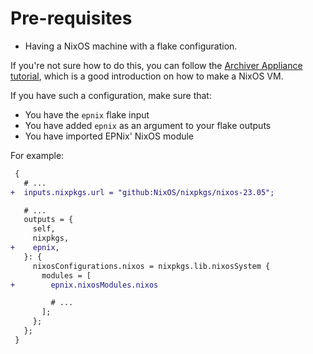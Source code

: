# Pre-requisites

-   Having a NixOS machine with a flake configuration.

If you're not sure how to do this,
you can follow the [Archiver Appliance tutorial],
which is a good introduction on how to make a NixOS VM.

If you have such a configuration,
make sure that:

-   You have the `epnix` flake input
-   You have added `epnix` as an argument to your flake outputs
-   You have imported EPNix' NixOS module

For example:

``` {.diff filename="flake.nix"}
 {
   # ...
+  inputs.nixpkgs.url = "github:NixOS/nixpkgs/nixos-23.05";

   # ...
   outputs = {
     self,
     nixpkgs,
+    epnix,
   }: {
     nixosConfigurations.nixos = nixpkgs.lib.nixosSystem {
       modules = [
+        epnix.nixosModules.nixos

         # ...
       ];
     };
   };
 }
```

  [Archiver Appliance tutorial]: ../tutorials/archiver-appliance.md
